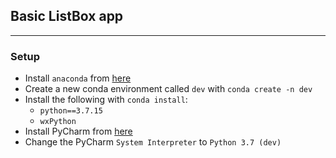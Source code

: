 ## Basic ListBox app

---

### Setup

- Install `anaconda` from [here](https://www.anaconda.com/)
- Create a new conda environment called `dev` with `conda create -n dev`
- Install the following with `conda install`:
    * `python==3.7.15`
    * `wxPython`
- Install PyCharm from [here](https://www.jetbrains.com/pycharm/)
- Change the PyCharm `System Interpreter` to `Python 3.7 (dev)` 
